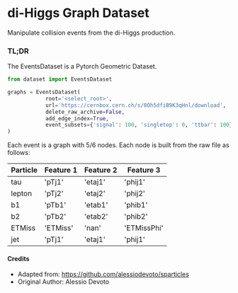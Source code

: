# di-Higgs Graph Dataset
Manipulate collision events from the di-Higgs production.

### TL;DR
The EventsDataset is a Pytorch Geometric Dataset. 

```python
from dataset import EventsDataset

graphs = EventsDataset(
            root='<select_root>',
            url='https://cernbox.cern.ch/s/8Oh5dfiB9K3qHnl/download',
            delete_raw_archive=False,
            add_edge_index=True,
            event_subsets={'signal': 100, 'singletop': 0, 'ttbar': 100},
)

```

Each event is a graph with 5/6 nodes. Each node is built from the raw file as follows:

| Particle          | Feature 1 | Feature 2 | Feature 3   | 
|-------------------|-----------|-----------|-------------|
| tau               |  'pTj1'   | 'etaj1'   |   'phij1'   | 
| lepton            |  'pTj2'   | 'etaj2'   |   'phij2'   |
| b1                |  'pTb1'   | 'etab1'   |   'phib1'   | 
| b2                |  'pTb2'   | 'etab2'   |   'phib2'   | 
| ETMiss            |  'ETMiss' | 'nan'     | 'ETMissPhi' |
| jet               |  'pTj1'   | 'etaj1'   |   'phij1'   |



















#### Credits
- Adapted from: https://github.com/alessiodevoto/sparticles
- Original Author: Alessio Devoto
